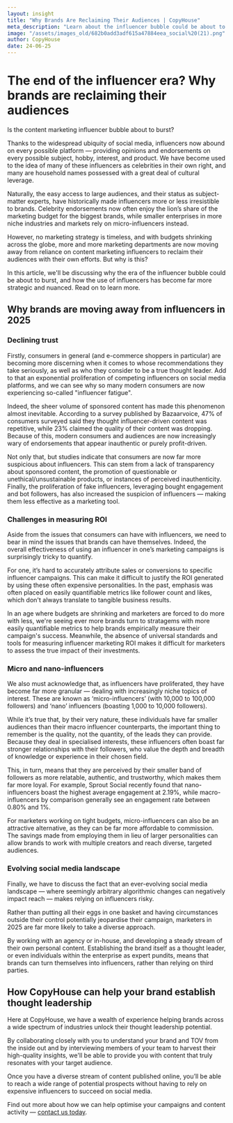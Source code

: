 ```yaml
---
layout: insight
title: "Why Brands Are Reclaiming Their Audiences | CopyHouse"
meta_description: "Learn about the influencer bubble could be about to burst, as brands move away from using content marketing influencers."
image: "/assets/images_old/682b0add3adf615a47884eea_social%20(21).png"
author: CopyHouse
date: 24-06-25
---
```


# The end of the influencer era? Why brands are reclaiming their audiences

Is the content marketing influencer bubble about to burst?

Thanks to the widespread ubiquity of social media, influencers now abound on every possible platform — providing opinions and endorsements on every possible subject, hobby, interest, and product. We have become used to the idea of many of these influencers as celebrities in their own right, and many are household names possessed with a great deal of cultural leverage.

Naturally, the easy access to large audiences, and their status as subject-matter experts, have historically made influencers more or less irresistible to brands. Celebrity endorsements now often enjoy the lion’s share of the marketing budget for the biggest brands, while smaller enterprises in more niche industries and markets rely on micro-influencers instead.

However, no marketing strategy is timeless, and with budgets shrinking across the globe, more and more marketing departments are now moving away from reliance on content marketing influencers to reclaim their audiences with their own efforts. But why is this?

In this article, we'll be discussing why the era of the influencer bubble could be about to burst, and how the use of influencers has become far more strategic and nuanced. Read on to learn more.

## Why brands are moving away from influencers in 2025

### Declining trust

Firstly, consumers in general (and e-commerce shoppers in particular) are becoming more discerning when it comes to whose recommendations they take seriously, as well as who they consider to be a true thought leader. Add to that an exponential proliferation of competing influencers on social media platforms, and we can see why so many modern consumers are now experiencing so-called "influencer fatigue".

Indeed, the sheer volume of sponsored content has made this phenomenon almost inevitable. According to a survey published by Bazaarvoice, 47% of consumers surveyed said they thought influencer-driven content was repetitive, while 23% claimed the quality of their content was dropping. Because of this, modern consumers and audiences are now increasingly wary of endorsements that appear inauthentic or purely profit-driven.

Not only that, but studies indicate that consumers are now far more suspicious about influencers. This can stem from a lack of transparency about sponsored content, the promotion of questionable or unethical/unsustainable products, or instances of perceived inauthenticity. Finally, the proliferation of fake influencers, leveraging bought engagement and bot followers, has also increased the suspicion of influencers — making them less effective as a marketing tool.

### Challenges in measuring ROI

Aside from the issues that consumers can have with influencers, we need to bear in mind the issues that brands can have themselves. Indeed, the overall effectiveness of using an influencer in one’s marketing campaigns is surprisingly tricky to quantify.

For one, it’s hard to accurately attribute sales or conversions to specific influencer campaigns. This can make it difficult to justify the ROI generated by using these often expensive personalities. In the past, emphasis was often placed on easily quantifiable metrics like follower count and likes, which don't always translate to tangible business results.

In an age where budgets are shrinking and marketers are forced to do more with less, we're seeing ever more brands turn to stratagems with more easily quantifiable metrics to help brands empirically measure their campaign's success. Meanwhile, the absence of universal standards and tools for measuring influencer marketing ROI makes it difficult for marketers to assess the true impact of their investments.

### Micro and nano-influencers

We also must acknowledge that, as influencers have proliferated, they have become far more granular — dealing with increasingly niche topics of interest. These are known as ‘micro-influencers’ (with 10,000 to 100,000 followers) and ‘nano’ influencers (boasting 1,000 to 10,000 followers).

While it’s true that, by their very nature, these individuals have far smaller audiences than their macro influencer counterparts, the important thing to remember is the quality, not the quantity, of the leads they can provide. Because they deal in specialised interests, these influencers often boast far stronger relationships with their followers, who value the depth and breadth of knowledge or experience in their chosen field.

This, in turn, means that they are perceived by their smaller band of followers as more relatable, authentic, and trustworthy, which makes them far more loyal. For example, Sprout Social recently found that nano-influencers boast the highest average engagement at 2.19%, while macro-influencers by comparison generally see an engagement rate between 0.80% and 1%.

For marketers working on tight budgets, micro-influencers can also be an attractive alternative, as they can be far more affordable to commission. The savings made from employing them in lieu of larger personalities can allow brands to work with multiple creators and reach diverse, targeted audiences.

### Evolving social media landscape

Finally, we have to discuss the fact that an ever-evolving social media landscape — where seemingly arbitrary algorithmic changes can negatively impact reach — makes relying on influencers risky.

Rather than putting all their eggs in one basket and having circumstances outside their control potentially jeopardise their campaign, marketers in 2025 are far more likely to take a diverse approach.

By working with an agency or in-house, and developing a steady stream of their own personal content. Establishing the brand itself as a thought leader, or even individuals within the enterprise as expert pundits, means that brands can turn themselves into influencers, rather than relying on third parties.

## How CopyHouse can help your brand establish thought leadership

Here at CopyHouse, we have a wealth of experience helping brands across a wide spectrum of industries unlock their thought leadership potential.

By collaborating closely with you to understand your brand and TOV from the inside out and by interviewing members of your team to harvest their high-quality insights, we'll be able to provide you with content that truly resonates with your target audience.

Once you have a diverse stream of content published online, you’ll be able to reach a wide range of potential prospects without having to rely on expensive influencers to succeed on social media.

Find out more about how we can help optimise your campaigns and content activity — [contact us today](mailto:richard@copyhouse.io).
